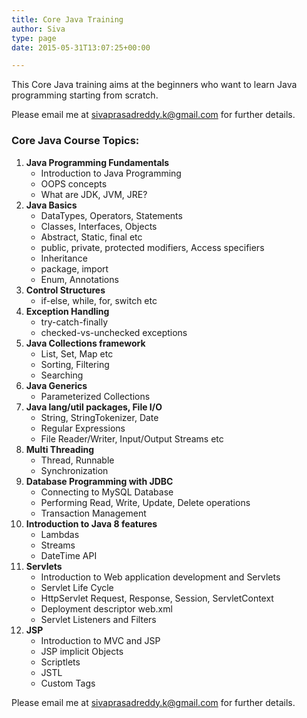 ```yaml
---
title: Core Java Training
author: Siva
type: page
date: 2015-05-31T13:07:25+00:00

---
```

This Core Java training aims at the beginners who want to learn Java programming starting from scratch.

Please email me at sivaprasadreddy.k@gmail.com for further details.

### Core Java Course Topics:

  1. **Java Programming Fundamentals** 
      * Introduction to Java Programming
      * OOPS concepts
      * What are JDK, JVM, JRE?
  2. **Java Basics** 
      * DataTypes, Operators, Statements
      * Classes, Interfaces, Objects
      * Abstract, Static, final etc
      * public, private, protected modifiers, Access specifiers
      * Inheritance
      * package, import
      * Enum, Annotations
  3. **Control Structures** 
      * if-else, while, for, switch etc
  4. **Exception Handling** 
      * try-catch-finally
      * checked-vs-unchecked exceptions
  5. **Java Collections framework** 
      * List, Set, Map etc
      * Sorting, Filtering
      * Searching
  6. **Java Generics** 
      * Parameterized Collections
  7. **Java lang/util packages, File I/O** 
      * String, StringTokenizer, Date
      * Regular Expressions
      * File Reader/Writer, Input/Output Streams etc
  8. **Multi Threading** 
      * Thread, Runnable
      * Synchronization
  9. **Database Programming with JDBC** 
      * Connecting to MySQL Database
      * Performing Read, Write, Update, Delete operations
      * Transaction Management
 10. **Introduction to Java 8 features** 
      * Lambdas
      * Streams
      * DateTime API
 11. **Servlets** 
      * Introduction to Web application development and Servlets
      * Servlet Life Cycle
      * HttpServlet Request, Response, Session, ServletContext
      * Deployment descriptor web.xml
      * Servlet Listeners and Filters
 12. **JSP** 
      * Introduction to MVC and JSP
      * JSP implicit Objects
      * Scriptlets
      * JSTL
      * Custom Tags

Please email me at sivaprasadreddy.k@gmail.com for further details.
